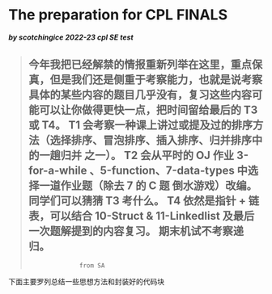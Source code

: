 # The preparation for CPL FINALS
***by scotchingice 2022-23 cpl SE test***
>今年我把已经解禁的情报重新列举在这里，重点保真，但是我们还是侧重于考察能力，也就是说考察具体的某些内容的题目几乎没有，复习这些内容可能可以让你做得更快一点，把时间留给最后的 T3 或 T4。
>T1 会考察一种课上讲过或提及过的排序方法（选择排序、冒泡排序、插入排序、归并排序中的一趟归并 之一）。
>T2 会从平时的 OJ 作业 3-for-a-while 、5-function、7-data-types 中选择一道作业题（除去 7 的 C 题 倒水游戏）改编。
>同学们可以猜猜 T3 考什么。
>T4 依然是指针 + 链表，可以结合 10-Struct & 11-Linkedlist 及最后一次题解提到的内容复习。
>期末机试不考察递归。
>---
>                   from SA
下面主要罗列总结一些思想方法和封装好的代码块